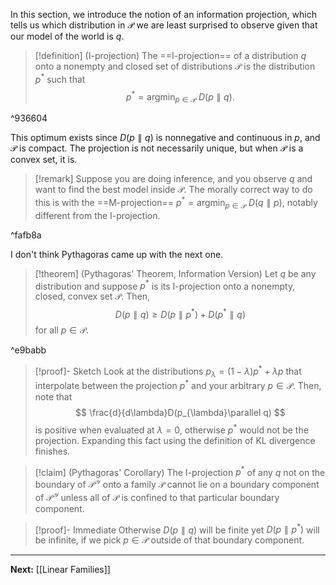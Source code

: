 In this section, we introduce the notion of an information projection, which tells us which distribution in $\mathcal{P}$ we are least surprised to observe given that our model of the world is $q$.

> [!definition] (I-projection)
> The ==I-projection== of a distribution $q$ onto a nonempty and closed set of distributions $\mathcal{P}$ is the distribution $p^{*}$ such that
> $$
> p^{*}=\mathop{\arg\min}_{p \in \mathcal{P}}\ D(p\parallel q).
> $$

^936604

This optimum exists since $D(p\parallel q)$ is nonnegative and continuous in $p$, and $\mathcal{P}$ is compact. The projection is not necessarily unique, but when $\mathcal{P}$ is a convex set, it is.

> [!remark]
> Suppose you are doing inference, and you observe $q$ and want to find the best model inside $\mathcal{P}$. The morally correct way to do this is with the ==M-projection== $p^{*}=\mathop{\arg\min}_{p \in \mathcal{P}}\ D(q\parallel p)$, notably different from the I-projection.

^fafb8a

I don't think Pythagoras came up with the next one. 

> [!theorem] (Pythagoras' Theorem, Information Version)
> Let $q$ be any distribution and suppose $p^{*}$ is its I-projection onto a nonempty, closed, convex set $\mathcal{P}$. Then,
> $$
> D(p\parallel q)\geq D(p\parallel p^{*})+D(p^{*}\parallel q)
> $$
> for all $p \in \mathcal{P}$.

^e9babb

> [!proof]- Sketch
> Look at the distributions $p_{\lambda}=(1-\lambda)p^{*}+\lambda p$ that interpolate between the projection $p^{*}$ and your arbitrary $p \in \mathcal{P}$. Then, note that
> $$
> \frac{d}{d\lambda}D(p_{\lambda}\parallel q)
> $$
> is positive when evaluated at $\lambda=0$, otherwise $p^{*}$ would not be the projection. Expanding this fact using the definition of KL divergence finishes.

> [!claim] (Pythagoras' Corollary)
> The I-projection $p^{*}$ of any $q$ not on the boundary of $\mathcal{P}^{\mathcal{Y}}$ onto a family $\mathcal{P}$ cannot lie on a boundary component of $\mathcal{P}^{\mathcal{Y}}$ unless all of $\mathcal{P}$ is confined to that particular boundary component.

> [!proof]- Immediate
> Otherwise $D(p \parallel q)$ will be finite yet $D(p \parallel p^{*})$ will be infinite, if we pick $p \in \mathcal{P}$ outside of that boundary component.

---

**Next:** [[Linear Families]]